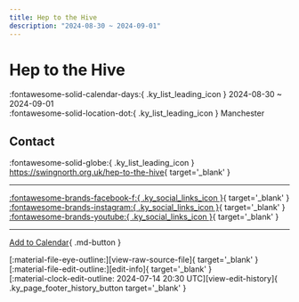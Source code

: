 ```yaml
---
title: Hep to the Hive
description: "2024-08-30 ~ 2024-09-01"
---
```


# Hep to the Hive 

:fontawesome-solid-calendar-days:{ .ky_list_leading_icon } 2024-08-30 ~ 2024-09-01  
:fontawesome-solid-location-dot:{ .ky_list_leading_icon } Manchester  

## Contact

:fontawesome-solid-globe:{ .ky_list_leading_icon } <https://swingnorth.org.uk/hep-to-the-hive>{ target='_blank' }  

---

 [:fontawesome-brands-facebook-f:{ .ky_social_links_icon }](https://www.facebook.com/swing.north.manchester){ target='_blank' } [:fontawesome-brands-instagram:{ .ky_social_links_icon }](https://instagram.com/swingnorth){ target='_blank' } [:fontawesome-brands-youtube:{ .ky_social_links_icon }](https://youtube.com/@swingnorth){ target='_blank' }

---

[Add to Calendar](https://swing.news/ics/en/2024/uk/hep-to-the-hive-2024.ics){ .md-button }

<div class="ky_page_footer" markdown>
<div class="ky_page_footer_trailing" markdown="span">
[:material-file-eye-outline:][view-raw-source-file]{ target='_blank' }
[:material-file-edit-outline:][edit-info]{ target='_blank' }
</div>
<div class="ky_page_footer_leading" markdown="span">
[:material-clock-edit-outline: 2024-07-14 20:30 UTC][view-edit-history]{ .ky_page_footer_history_button target='_blank' }
</div>
</div>

[view-raw-source-file]: https://github.com/swingdance/events/blob/main/2024/uk/hep-to-the-hive-2024.json "View Raw Source File"
[edit-info]: https://github.com/swingdance/events/issues/new?assignees=&labels=update+event&projects=&template=03-update_entity.yml&title=%5B2024%2Fuk%5D%20Hep%20to%20the%20Hive&region=uk&year=2024&id=hep-to-the-hive-2024&name=Hep%20to%20the%20Hive&org_id= "Edit Info"

[view-edit-history]: https://github.com/swingdance/events/commits/main/2024/uk/hep-to-the-hive-2024.json "View Edit History"
